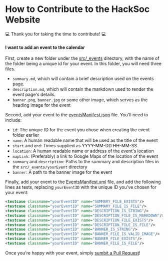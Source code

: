 # How to Contribute to the HackSoc Website

:computer: Thank you for taking the time to contribute! :computer:

#### I want to add an event to the calendar

First, create a new folder under the [src/_events](src/_events) directory, with the name of the folder being a unique id for your event. In this folder, you will need three files.
- `summary.md`, which will contain a brief description used on the events page.
- `description.md`, which will contain the markdown used to render the event page's details.
- `banner.png`, `banner.jpg` or some other image, which serves as the heading image for the event

Second, add your event to the [eventsManifest.json](src/_events/eventsManifest.json) file. You'll need to include:
- `id`: The unique ID for the event you chose when creating the event folder earlier
- `name`: A human readable name that will be used as the title of the event
- `start` and `end`: Times supplied as YYYY-MM-DD HH-MM-SS
- `location`: A human readable name or address of the event's location
- `mapLink`: (Preferably) a link to Google Maps of the location of the event
- `summary` and `description`: Paths to the summary and description files in the `src/_events/yourEvent` directory
- `banner`: A path to the banner image for the event

Finally, add your event to the [EventsManifest.xml](EventsManifest.xml) file, and add the following lines as tests, replacing `yourEventID` with the unique ID you've chosen for your event:
```xml
<testcase classname="yourEventID" name="SUMMARY_FILE_EXISTS"/>
<testcase classname="yourEventID" name="SUMMARY_FILE_IS_FILE"/>
<testcase classname="yourEventID" name="DESCRIPTION_IS_STRING"/>
<testcase classname="yourEventID" name="DESCRIPTION_FILE_IS_MARKDOWN"/>
<testcase classname="yourEventID" name="DESCRIPTION_FILE_EXISTS"/>
<testcase classname="yourEventID" name="DESCRIPTION_FILE_IS_FILE"/>
<testcase classname="yourEventID" name="BANNER_IS_STRING"/>
<testcase classname="yourEventID" name="BANNER_FILE_IS_VALID_IMAGE"/>
<testcase classname="yourEventID" name="BANNER_FILE_EXISTS"/>
<testcase classname="yourEventID" name="BANNER_FILE_IS_FILE"/>
```

Once you're happy with your event, simply [sumbit a Pull Request](https://github.com/HackSocNotts/hacksocnotts.co.uk/pulls)!